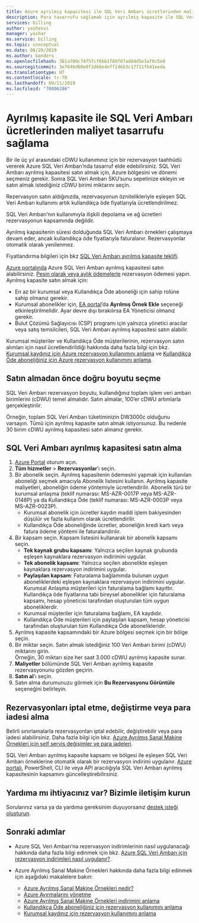 ```yaml
---
title: Azure ayrılmış kapasitesi ile SQL Veri Ambarı ücretlerinden maliyet tasarrufu sağlama
description: Para tasarrufu sağlamak için ayrılmış kapasite ile SQL Veri Ambarı ücretleri için nasıl maliyet tasarrufu yapacağınızı öğrenin.
services: billing
author: yashesvi
manager: yashar
ms.service: billing
ms.topic: conceptual
ms.date: 08/29/2019
ms.author: banders
ms.openlocfilehash: 381a709c74f5fcf6bb1f89f07ad84d5e3af0c5e0
ms.sourcegitcommit: 3e7646d60e0f3d68e4eff246b3c17711fb41eeda
ms.translationtype: HT
ms.contentlocale: tr-TR
ms.lasthandoff: 09/11/2019
ms.locfileid: "70806286"
---
```

# <a name="save-costs-for-sql-data-warehouse-charges-with-reserved-capacity"></a>Ayrılmış kapasite ile SQL Veri Ambarı ücretlerinden maliyet tasarrufu sağlama

Bir ile üç yıl arasındaki cDWU kullanımınız için bir rezervasyon taahhüdü vererek Azure SQL Veri Ambarı’nda tasarruf elde edebilirsiniz. SQL Veri Ambarı ayrılmış kapasitesi satın almak için, Azure bölgesini ve dönemi seçmeniz gerekir. Sonra SQL Veri Ambarı SKU’sunu sepetinize ekleyin ve satın almak istediğiniz cDWU birimi miktarını seçin.

Rezervasyon satın aldığınızda, rezervasyonun öznitelikleriyle eşleşen SQL Veri Ambarı kullanımı artık kullandıkça öde fiyatlarıyla ücretlendirilmez.

SQL Veri Ambarı’nın kullanımıyla ilişkili depolama ve ağ ücretleri rezervasyonun kapsamında değildir.

Ayrılmış kapasitenin süresi dolduğunda SQL Veri Ambarı örnekleri çalışmaya devam eder, ancak kullandıkça öde fiyatlarıyla faturalanır. Rezervasyonlar otomatik olarak yenilenmez.

Fiyatlandırma bilgileri için bkz [SQL Veri Ambarı ayrılmış kapasite teklifi](https://azure.microsoft.com/pricing/details/sql-data-warehouse/gen2/).

[Azure portalında](https://portal.azure.com/#blade/Microsoft_Azure_Reservations/ReservationsBrowseBlade) Azure SQL Veri Ambarı ayrılmış kapasitesi satın alabilirsiniz. [Peşin olarak veya aylık ödemelerle](billing-monthly-payments-reservations.md) rezervasyon ödemesi yapın. Ayrılmış kapasite satın almak için:

- En az bir kurumsal veya Kullandıkça Öde aboneliği için sahip rolüne sahip olmanız gerekir.
- Kurumsal abonelikler için, [EA portal](https://ea.azure.com/)’da **Ayrılmış Örnek Ekle** seçeneği etkinleştirilmelidir. Ayar devre dışı bırakılırsa EA Yöneticisi olmanız gerekir.
- Bulut Çözümü Sağlayıcısı (CSP) programı için yalnızca yönetici aracılar veya satış temsilcileri, SQL Veri Ambarı ayrılmış kapasitesi satın alabilir.

Kurumsal müşteriler ve Kullandıkça Öde müşterilerinin, rezervasyon satın alımları için nasıl ücretlendirildiği hakkında daha fazla bilgi için bkz. [Kurumsal kaydınız için Azure rezervasyon kullanımını anlama](billing-understand-reserved-instance-usage-ea.md) ve [Kullandıkça Öde aboneliğiniz için Azure rezervasyon kullanımını anlama](billing-understand-reserved-instance-usage.md).

## <a name="choose-the-right-size-before-purchase"></a>Satın almadan önce doğru boyutu seçme

SQL Veri Ambarı rezervasyon boyutu, kullandığınız toplam işlem veri ambarı birimlerini (cDWU) temel almalıdır. Satın almalar, 100’er cDWU artımlarla gerçekleştirilir.

Örneğin, toplam SQL Veri Ambarı tüketiminizin DW3000c olduğunu varsayın. Tümü için ayrılmış kapasite satın almak istiyorsunuz. Bu nedenle 30 birim cDWU ayrılmış kapasitesi satın almanız gerekir.

## <a name="buy-sql-data-warehouse-reserved-capacity"></a>SQL Veri Ambarı ayrılmış kapasitesi satın alma

1. [Azure Portal](https://portal.azure.com/) oturum açın.
2. **Tüm hizmetler** > **Rezervasyonlar**’ı seçin.
3. Bir abonelik seçin. Ayrılmış kapasitenin ödemesini yapmak için kullanılan aboneliği seçmek amacıyla Abonelik listesini kullanın. Ayrılmış kapasite maliyetleri, aboneliğin ödeme yöntemiyle ücretlendirilir. Abonelik türü bir kurumsal anlaşma (teklif numarası: MS-AZR-0017P veya MS-AZR-0148P) ya da Kullandıkça Öde (teklif numarası: MS-AZR-0003P veya MS-AZR-0023P).
   - Kurumsal abonelik için ücretler kaydın maddi işlem bakiyesinden düşülür ve fazla kullanım olarak ücretlendirilir.
   - Kullandıkça Öde aboneliğinde ücretler, aboneliğin kredi kartı veya fatura ödeme yöntemi ile faturalandırılır.
4. Bir kapsam seçin. Kapsam listesini kullanarak bir abonelik kapsamı seçin.
   - **Tek kaynak grubu kapsamı**: Yalnızca seçilen kaynak grubunda eşleşen kaynaklara rezervasyon indirimini uygular.
   - **Tek abonelik kapsamı**: Yalnızca seçilen abonelikte eşleşen kaynaklara rezervasyon indirimini uygular.
   - **Paylaşılan kapsam**: Faturalama bağlamında bulunan uygun aboneliklerdeki eşleşen kaynaklara rezervasyon indirimini uygular. Kurumsal Anlaşma müşterileri için faturalama bağlamı kayıttır. Kullandıkça öde fiyatlarına tabi bireysel abonelikler için faturalama kapsamı, hesap yöneticisi tarafından oluşturulan tüm uygun aboneliklerdir.
   - Kurumsal müşteriler için faturalama bağlamı, EA kaydıdır.
   - Kullandıkça Öde müşterileri için paylaşılan kapsam, hesap yöneticisi tarafından oluşturulan tüm Kullandıkça Öde abonelikleridir.
5. Ayrılmış kapasite kapsamındaki bir Azure bölgesi seçmek için bir bölge seçin.
6. Bir miktar seçin. Satın almak istediğiniz 100 Veri Ambarı birimi (cDWU) miktarını girin.    
   Örneğin, 30 miktarı size her saat 3.000 cDWU ayrılmış kapasite sunar.
7. **Maliyetler** bölümünde SQL Veri Ambarı ayrılmış kapasite rezervasyonunu gözden geçirin.
8. **Satın al**'ı seçin.
9. Satın alma durumunuzu görmek için **Bu Rezervasyonu Görüntüle** seçeneğini belirleyin.

## <a name="cancel-exchange-or-refund-reservations"></a>Rezervasyonları iptal etme, değiştirme veya para iadesi alma

Belirli sınırlamalarla rezervasyonları iptal edebilir, değiştirebilir veya para iadesi alabilirsiniz. Daha fazla bilgi için bkz. [Azure Ayrılmış Sanal Makine Örnekleri için self servis değişimler ve para iadeleri](billing-azure-reservations-self-service-exchange-and-refund.md).

SQL Veri Ambarı ayrılmış kapasite kapsamı ve bölgesi ile eşleşen SQL Veri Ambarı örneklerine otomatik olarak bir rezervasyon indirimi uygulanır. [Azure portalı](https://portal.azure.com/), PowerShell, CLI ile veya API aracılığıyla SQL Veri Ambarı ayrılmış kapasitesinin kapsamını güncelleştirebilirsiniz.

## <a name="need-help-contact-us"></a>Yardıma mı ihtiyacınız var? Bizimle iletişim kurun

Sorularınız varsa ya da yardıma gereksinim duyuyorsanız [destek isteği oluşturun](https://portal.azure.com/).

## <a name="next-steps"></a>Sonraki adımlar

- Azure SQL Veri Ambarı’na rezervasyon indirimlerinin nasıl uygulanacağı hakkında daha fazla bilgi edinmek için bkz. [Azure SQL Veri Ambarı için rezervasyon indirimleri nasıl uygulanır?](billing-prepay-sql-data-warehouse-charges-with-reserved-capacity.md).

- Azure Ayrılmış Sanal Makine Örnekleri hakkında daha fazla bilgi edinmek için aşağıdaki makalelere bakın:
  - [Azure Ayrılmış Sanal Makine Örnekleri nedir?](billing-save-compute-costs-reservations.md)
  - [Azure Ayırmalarını yönetme](billing-manage-reserved-vm-instance.md)
  - [Azure Ayrılmış Sanal Makine Örnekleri indirimini anlama](billing-understand-reservation-charges.md)
  - [Kullandıkça Öde aboneliğiniz için rezervasyon kullanımını anlama](billing-understand-reserved-instance-usage.md)
  - [Kurumsal kaydınız için rezervasyon kullanımını anlama](billing-understand-reserved-instance-usage-ea.md)

